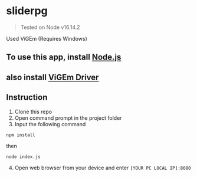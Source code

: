 # sliderpg
>Tested on Node v16.14.2 

Used ViGEm (Requires Windows) 


## To use this app, install [Node.js](https://nodejs.org/en/download/)

## also install [ViGEm Driver](https://github.com/ViGEm/ViGEmBus/releases) 

## Instruction 
 1. Clone this repo
 2. Open command prompt in the project folder
 3. Input the following command
```sh
npm install
```
then
```
node index.js
```
 4. Open web browser from your device and enter ```[YOUR PC LOCAL IP]:8080``` 
